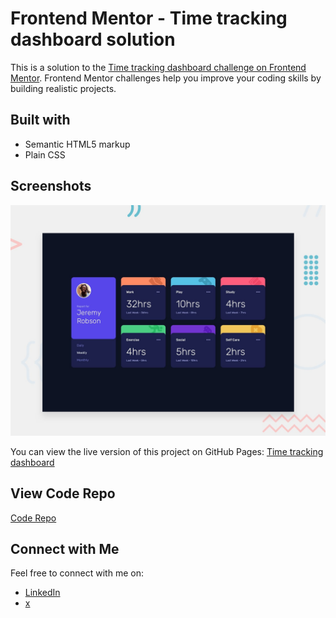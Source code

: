 # Frontend Mentor - Time tracking dashboard solution

This is a solution to the [Time tracking dashboard challenge on Frontend Mentor](https://www.frontendmentor.io/challenges/time-tracking-dashboard-UIQ7167Jw). Frontend Mentor challenges help you improve your coding skills by building realistic projects. 

## Built with

- Semantic HTML5 markup
- Plain CSS


## Screenshots

![Screenshot](media/screenshot.png)

You can view the live version of this project on GitHub Pages: [Time tracking dashboard](https://upovibe.github.io/FrontendMentor-Solutions/time-tracking-dashboard-main/)

## View Code Repo

[Code Repo](https://github.com/upovibe/FrontendMentor-Solutions/tree/main/time-tracking-dashboard-main)

## Connect with Me

Feel free to connect with me on:

- [LinkedIn](https://www.linkedin.com/in/upovibe/)
- [x](https://www.x.com/upovibe/)
